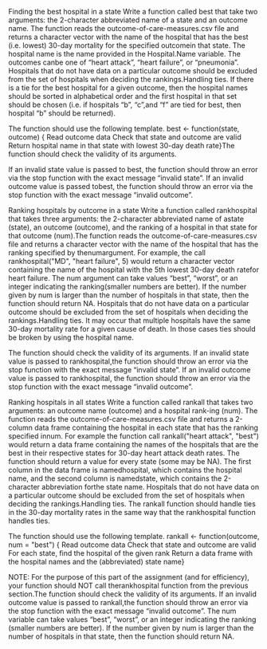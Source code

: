 Finding the best hospital in a state
Write a function called best that take two arguments:  the 2-character abbreviated name of a state and an outcome name.  The function reads the outcome-of-care-measures.csv file and returns a character vector with  the  name  of  the  hospital  that  has  the  best  (i.e.   lowest)  30-day  mortality  for  the  specified  outcomein that state.  The hospital name is the name provided in the Hospital.Name variable.  The outcomes canbe one of “heart attack”, “heart failure”, or “pneumonia”.  Hospitals that do not have data on a particular outcome should be excluded from the set of hospitals when deciding the rankings.Handling ties.  If there is a tie for the best hospital for a given outcome, then the hospital names should be sorted in alphabetical order and the first hospital in that set should be chosen (i.e.  if hospitals “b”, “c”,and “f” are tied for best, then hospital “b” should be returned).

The function should use the following template.
best <- function(state, outcome) {
  Read outcome data
  Check that state and outcome are valid
  Return hospital name in that state with lowest 30-day death
  rate}The function should check the validity of its arguments.  
 
If an invalid state value is passed to best,  the function should throw an error via the stop function with the exact message “invalid state”.  If an invalid outcome value is passed tobest, the function should throw an error via the stop function with the exact message “invalid outcome”.


Ranking hospitals by outcome in a state
Write a function called rankhospital that takes three arguments:  the 2-character abbreviated name of astate (state), an outcome (outcome), and the ranking of a hospital in that state for that outcome (num).The function reads the outcome-of-care-measures.csv file and returns a character vector with the name of the hospital that has the ranking specified by thenumargument.  For example, the call rankhospital("MD", "heart failure", 5) would return a character vector containing the name of the hospital with the 5th lowest 30-day death ratefor heart failure.  The num argument can take values “best”, “worst”,  or an integer indicating the ranking(smaller numbers are better).  If the number given by num is larger than the number of hospitals in that state, then the function should return NA. Hospitals that do not have data on a particular outcome should be excluded from the set of hospitals when deciding the rankings.Handling ties.  It may occur that multiple hospitals have the same 30-day mortality rate for a given cause of death.  In those cases ties should be broken by using the hospital name.

The function should check the validity of its arguments.  If an invalid state value is passed to rankhospital,the function should throw an error via the stop function with the exact message “invalid state”.  If an invalid outcome value is passed to rankhospital, the function should throw an error via the stop function with the exact message “invalid outcome”.



Ranking hospitals in all states
Write a function called rankall that takes two arguments: an outcome name (outcome) and a hospital rank-ing (num).  The function reads the outcome-of-care-measures.csv file and returns a 2-column data frame containing the hospital in each state that has the ranking specified innum.  For example the function call rankall("heart attack", "best") would return a data frame containing the names of the hospitals that are the best in their respective states for 30-day heart attack death rates.  The function should return a value for every state (some may be NA). The first column in the data frame is namedhospital, which contains the hospital name, and the second column is namedstate, which contains the 2-character abbreviation forthe state name.  Hospitals that do not have data on a particular outcome should be excluded from the set of hospitals when deciding the rankings.Handling ties.  The rankall function should handle ties in the 30-day mortality rates in the same way that the rankhospital function handles ties. 

The function should use the following template.
rankall <- function(outcome, num = "best") {
  Read outcome data
  Check that state and outcome are valid
  For each state, find the hospital of the given rank
  Return a data frame with the hospital names and the (abbreviated) state name}
  
NOTE: For the purpose of this part of the assignment (and for efficiency), your function should NOT call therankhospital function from the previous section.The function should check the validity of its arguments.  If an invalid outcome value is passed to rankall,the function should throw an error via the stop function with the exact message “invalid outcome”.  The num variable can take values “best”, “worst”, or an integer indicating the ranking (smaller numbers are better). If the number given by num is larger than the number of hospitals in that state, then the function should return NA.
